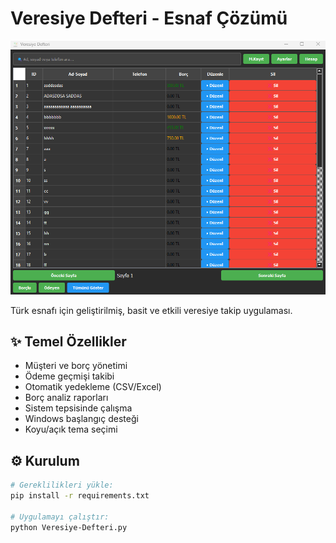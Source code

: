 # Veresiye Defteri - Esnaf Çözümü

![Uygulama Ekran Görüntüsü](screenshot.png)

Türk esnafı için geliştirilmiş, basit ve etkili veresiye takip uygulaması.

## ✨ Temel Özellikler
- Müşteri ve borç yönetimi
- Ödeme geçmişi takibi
- Otomatik yedekleme (CSV/Excel)
- Borç analiz raporları
- Sistem tepsisinde çalışma
- Windows başlangıç desteği
- Koyu/açık tema seçimi

## ⚙️ Kurulum
```bash
# Gereklilikleri yükle:
pip install -r requirements.txt

# Uygulamayı çalıştır:
python Veresiye-Defteri.py